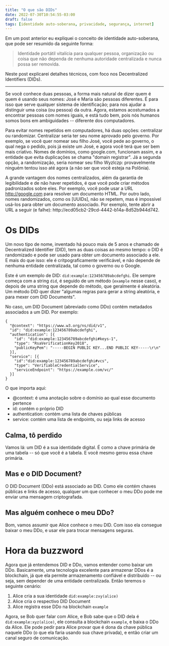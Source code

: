 ```yaml
---
title: "O que são DIDs"
date: 2022-07-30T10:54:55-03:00
draft: false
tags: [identidade auto-soberana, privacidade, segurança, internet]
---
```


Em um post anterior eu expliquei o conceito de identidade auto-soberana, que pode ser resumido da seguinte forma:

> Identidade portátil vitalícia para qualquer pessoa, organização ou coisa que não dependa de nenhuma autoridade centralizada e nunca possa ser removida.

Neste post explicarei detalhes técnicos, com foco nos Decentralized Identifiers (DIDs).

---

Se você conhece duas pessoas, a forma mais natural de dizer quem é quem é usando seus nomes: José e Maria são pessoas diferentes. É para isso que serve qualquer sistema de identificação; para nos ajudar a distinguir uma coisa (ou pessoa) da outra.
Agora, estamos acostumados a encontrar pessoas com nomes iguais, e está tudo bem, pois nós humanos somos bons em ambiguidades -- diferente dos computadores.

Para evitar nomes repetidos em computadores, há duas opções: centralizar ou randomizar. Centralizar seria ter seu nome aprovado pelo governo. Por exemplo, se você quer nomear seu filho José, você pede ao governo, o qual nega o pedido, pois já existe um José, e agora você terá que ser bem mais criativo. Nomes de domínios, como google.com, funcionam assim, e a entidade que evita duplicações se chama "domain registrar".
Já a segunda opção, a randomização, seria nomear seu filho Wyzlczp: provavelmente ninguém tentou isso até agora (a não ser que você esteja na Polônia).

A grande vantagem dos nomes centralizados, além da garantia de legibilidade e de não haver repetidos, é que você pode criar métodos padronizados sobre eles. Por exemplo, você pode usar a URL http://google.com para resolver um documento HTML.
Por outro lado, nomes randomizados, como os [UUIDs], não se repetem, mas é impossível usá-los para obter um documento associado. Por exemplo, tente abrir a URL a seguir (e falhe): http://ecd05cb2-29cd-4442-b14a-8d52b944d742.

# Os DIDs

Um novo tipo de nome, inventado há pouco mais de 5 anos e chamado de Decentralized Identifier (DID), tem as duas coisas ao mesmo tempo: o DID é randomizado e pode ser usado para obter um documento associado a ele. E mais do que isso: ele é critpograficamente verificável, e não depende de nenhuma entidade centralizada, tal como o governo ou o Google.

Este é um exemplo de DID: `did:example:123456789abcdefghi`. Ele sempre começa com a string `did`, é seguido de um método (`example` nesse caso), e depois de uma string que depende do método, que geralmente é aleatória. Um método DID quer dizer "algumas regras para gerar a string aleatória, e para mexer com DID Documents".

No caso, um DID Document (abreviado como DDo) contém metadados associados a um DID. Por exemplo:

```
{
  "@context": "https://www.w3.org/ns/did/v1",
  "id": "did:example:123456789abcdefghi",
  "authentication": [{
    "id": "did:example:123456789abcdefghi#keys-1",
    "type": "RsaVerificationKey2018",
    "publicKeyPem": "-----BEGIN PUBLIC KEY...END PUBLIC KEY-----\r\n"
  }],
  "service": [{
    "id":"did:example:123456789abcdefghi#vcs",
    "type": "VerifiableCredentialService",
    "serviceEndpoint": "https://example.com/vc/"
  }]
}
```

O que importa aqui:

- @context: é uma anotação sobre o domínio ao qual esse documento pertence
- id: contém o próprio DID
- authentication: contém uma lista de chaves públicas
- service: contém uma lista de endpoints, ou seja links de acesso

## Calma, tô perdido

Vamos lá: um DID é a sua identidade digital. É como a chave primária de uma tabela -- só que você é a tabela. E você mesmo gerou essa chave primária.

## Mas e o DID Document?

O DID Document (DDo) está associado ao DID. Como ele contém chaves públicas e links de acesso, qualquer um que conhecer o meu DDo pode me enviar uma mensagem criptografada.

## Mas alguém conhece o meu DDo?

Bom, vamos assumir que Alice conhece o meu DID. Com isso ela consegue baixar o meu DDo, e usar ele para trocar mensagens seguras.

# Hora da buzzword

Agora que já entendemos DID e DDo, vamos entender como baixar um DDo. Basicamente, uma tecnologia excelente para armazenar DDos é a blockchain, já que ela permite armazenamento confiável e distribuído -- ou seja, sem depender de uma entidade centralizada. Então teremos o seguinte cenário:

1. Alice cria a sua identidade `did:example:zxy(alice)`
2. Alice cria o respectivo DID Document
3. Alice registra esse DDo na blockchain `example`

Agora, se Bob quer falar com Alice, e Bob sabe que o DID dela é `did:example:xyz(alice)`, ele consulta a blockchain `example`, e baixa o DDo da Alice. Ele pode pedir para Alice provar que é dona da chave pública naquele DDo (o que ela faria usando sua chave privada), e então criar um canal seguro de comunicação.